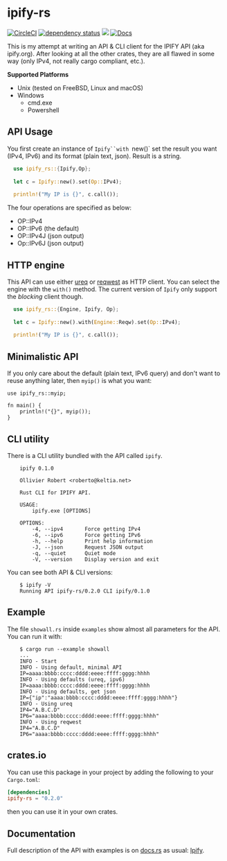 # ipify-rs

[![CircleCI](https://circleci.com/gh/keltia/ipify-rs/tree/main.svg?style=shield)](https://circleci.com/gh/keltia/ipify-rs/tree/main)
[![dependency status](https://deps.rs/repo/github/keltia/ipify-rs/status.svg)](https://deps.rs/repo/github/keltia/ipify-rs)
[![](https://img.shields.io/crates/v/ipify-rs.svg)](https://crates.io/crates/ipify-rs)
[![Docs](https://docs.rs/ipify-rs/badge.svg)](https://docs.rs/ipify-rs)

This is my attempt at writing an API & CLI client for the IPIFY API (aka ipify.org).  After looking at all the other crates, they are all flawed in some way (only IPv4, not really cargo compliant, etc.).

**Supported Platforms**
* Unix (tested on FreeBSD, Linux and macOS)
* Windows
    * cmd.exe
    * Powershell

## API Usage

You first create an instance of `Ipify``with `new()` set the result you want (IPv4, IPv6) and its format (plain text, json).  Result is a string.

```rs
  use ipify_rs::{Ipify,Op};
  
  let c = Ipify::new().set(Op::IPv4);
  
  println!("My IP is {}", c.call());
```

The four operations are specified as below:

  - OP::IPv4
  - OP::IPv6   (the default)
  - OP::IPv4J  (json output)
  - Op::IPv6J  (json output)

## HTTP engine

This API can use either [ureq] or [reqwest] as HTTP client.  You can select the engine with the `with()` method.  The current version of `Ipify` only support the *blocking* client though.

```rs
  use ipify_rs::{Engine, Ipify, Op};
  
  let c = Ipify::new().with(Engine::Reqw).set(Op::IPv4);
  
  println!("My IP is {}", c.call());
```

[ureq]: https://docs.rs/crate/ureq/
[reqwest]: https://docs.rs/crate/reqwest/

## Minimalistic API

If you only care about the default (plain text, IPv6 query) and don't want to reuse anything later, then `myip()`  is what you want:

```
use ipify_rs::myip;

fn main() {
    println!("{}", myip());
}
```

## CLI utility

There is a CLI utility bundled with the API called `ipify`. 
```
    ipify 0.1.0
    
    Ollivier Robert <roberto@keltia.net>
    
    Rust CLI for IPIFY API.
    
    USAGE:
        ipify.exe [OPTIONS]
    
    OPTIONS:
        -4, --ipv4       Force getting IPv4
        -6, --ipv6       Force getting IPv6
        -h, --help       Print help information
        -J, --json       Request JSON output
        -q, --quiet      Quiet mode
        -V, --version    Display version and exit
```

You can see both API & CLI versions:
```
    $ ipify -V
    Running API ipify-rs/0.2.0 CLI ipify/0.1.0
```

## Example

The file `showall.rs` inside `examples` show almost all parameters for the API. You can run it with:
```
    $ cargo run --example showall
    ...   
    INFO - Start
    INFO - Using default, minimal API
    IP=aaaa:bbbb:cccc:dddd:eeee:ffff:gggg:hhhh
    INFO - Using defaults (ureq, ipv6)
    IP=aaaa:bbbb:cccc:dddd:eeee:ffff:gggg:hhhh
    INFO - Using defaults, get json
    IP={"ip":"aaaa:bbbb:cccc:dddd:eeee:ffff:gggg:hhhh"}
    INFO - Using ureq
    IP4="A.B.C.D"
    IP6="aaaa:bbbb:cccc:dddd:eeee:ffff:gggg:hhhh"
    INFO - Using reqwest
    IP4="A.B.C.D"
    IP6="aaaa:bbbb:cccc:dddd:eeee:ffff:gggg:hhhh"
```

## crates.io

You can use this package in your project by adding the following
to your `Cargo.toml`:

``` toml
[dependencies]
ipify-rs = "0.2.0"
```
then you can use it in your own crates.

## Documentation

Full description of the API with examples is on [docs.rs] as usual: [Ipify].

[docs.rs]: https://docs.rs/
[Ipify]: https://docs.rs/ipify-rs
